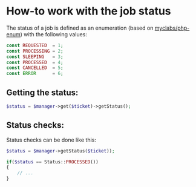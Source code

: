 How-to work with the job status
===============================

The status of a job is defined as an enumeration (based on [myclabs/php-enum](https://github.com/myclabs/php-enum)) with the following values:

```php
const REQUESTED  = 1;
const PROCESSING = 2;
const SLEEPING   = 3;
const PROCESSED  = 4;
const CANCELLED  = 5;
const ERROR      = 6;
```

## Getting the status:

```php
$status = $manager->get($ticket)->getStatus();
```

## Status checks:

Status checks can be done like this:

```php
$status = $manager->getStatus($ticket));

if($status == Status::PROCESSED())
{
    // ...
}
```
